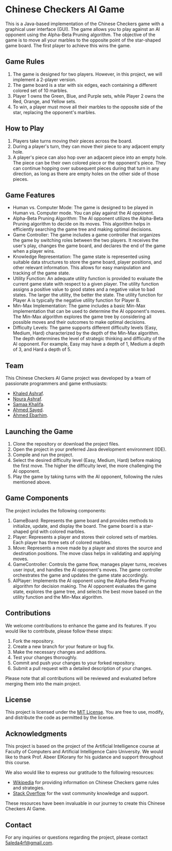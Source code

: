 # Chinese Checkers AI Game

This is a Java-based implementation of the Chinese Checkers game with a graphical user interface (GUI). The game allows you to play against an AI opponent using the Alpha-Beta Pruning algorithm. The objective of the game is to move all your marbles to the opposite point of the star-shaped game board. The first player to achieve this wins the game.

## Game Rules

1. The game is designed for two players. However, in this project, we will implement a 2-player version.
2. The game board is a star with six edges, each containing a different colored set of 10 marbles.
3. Player 1 owns the Green, Blue, and Purple sets, while Player 2 owns the Red, Orange, and Yellow sets.
4. To win, a player must move all their marbles to the opposite side of the star, replacing the opponent's marbles.

## How to Play

1. Players take turns moving their pieces across the board.
2. During a player's turn, they can move their piece to any adjacent empty hole.
3. A player's piece can also hop over an adjacent piece into an empty hole. The piece can be their own colored piece or the opponent's piece. They can continue hopping over subsequent pieces during that turn in any direction, as long as there are empty holes on the other side of those pieces.

## Game Features

- Human vs. Computer Mode: The game is designed to be played in Human vs. Computer mode. You can play against the AI opponent.
- Alpha-Beta Pruning Algorithm: The AI opponent utilizes the Alpha-Beta Pruning algorithm to decide on its moves. This algorithm helps in efficiently searching the game tree and making optimal decisions.
- Game Controller: The game includes a game controller that organizes the game by switching roles between the two players. It receives the user's play, changes the game board, and declares the end of the game when a player wins.
- Knowledge Representation: The game state is represented using suitable data structures to store the game board, player positions, and other relevant information. This allows for easy manipulation and tracking of the game state.
- Utility Function: An adequate utility function is provided to evaluate the current game state with respect to a given player. The utility function assigns a positive value to good states and a negative value to bad states. The larger the utility, the better the state. The utility function for Player A is typically the negative utility function for Player B.
- Min-Max Implementation: The game includes a basic Min-Max implementation that can be used to determine the AI opponent's moves. The Min-Max algorithm explores the game tree by considering all possible moves and their outcomes to make optimal decisions.
- Difficulty Levels: The game supports different difficulty levels (Easy, Medium, Hard) characterized by the depth of the Min-Max algorithm. The depth determines the level of strategic thinking and difficulty of the AI opponent. For example, Easy may have a depth of 1, Medium a depth of 3, and Hard a depth of 5.

## Team

This Chinese Checkers AI Game project was developed by a team of passionate programmers and game enthusiasts:

- [Khaled Ashraf](https://github.com/KhaledAshrafH).
- [Noura Ashraf](https://github.com/NouraAshraff).
- [Samaa Khalifa](https://github.com/SamaaKhalifa).
- [Ahmed Sayed](https://github.com/AhmedSayed117).
- [Ahmed Ebarhim](https://github.com/Ahmed-Ibrahim-30).


## Launching the Game

1. Clone the repository or download the project files.
2. Open the project in your preferred Java development environment (IDE).
3. Compile and run the project.
4. Select the desired difficulty level (Easy, Medium, Hard) before making the first move. The higher the difficulty level, the more challenging the AI opponent.
5. Play the game by taking turns with the AI opponent, following the rules mentioned above.

## Game Components

The project includes the following components:

1. GameBoard: Represents the game board and provides methods to initialize, update, and display the board. The game board is a star-shaped grid with colored marbles.
2. Player: Represents a player and stores their colored sets of marbles. Each player has three sets of colored marbles.
3. Move: Represents a move made by a player and stores the source and destination positions. The move class helps in validating and applying moves.
4. GameController: Controls the game flow, manages player turns, receives user input, and handles the AI opponent's moves. The game controller orchestrates the game and updates the game state accordingly.
5. AIPlayer: Implements the AI opponent using the Alpha-Beta Pruning algorithm for decision making. The AI opponent evaluates the game state, explores the game tree, and selects the best move based on the utility function and the Min-Max algorithm.

## Contributions

We welcome contributions to enhance the game and its features. If you would like to contribute, please follow these steps:

1. Fork the repository.
2. Create a new branch for your feature or bug fix.
3. Make the necessary changes and additions.
4. Test your changes thoroughly.
5. Commit and push your changes to your forked repository.
6. Submit a pull request with a detailed description of your changes.

Please note that all contributions will be reviewed and evaluated before merging them into the main project.

## License

This project is licensed under the [MIT License](LICENSE.md). You are free to use, modify, and distribute the code as permitted by the license.

## Acknowledgments
This project is based on the project of the Artificial Intelligence course at Faculty of Computers and Artificial Intelligence Cairo University. We would like to thank Prof. Abeer ElKorany for his guidance and support throughout this course.

We also would like to express our gratitude to the following resources:

- [Wikipedia](https://en.wikipedia.org/wiki/Chinese_checkers) for providing information on Chinese Checkers game rules and strategies.
- [Stack Overflow](https://stackoverflow.com/) for the vast community knowledge and support.

These resources have been invaluable in our journey to create this Chinese Checkers AI Game.

## Contact
For any inquiries or questions regarding the project, please contact 5aleda4rf@gmail.com.

